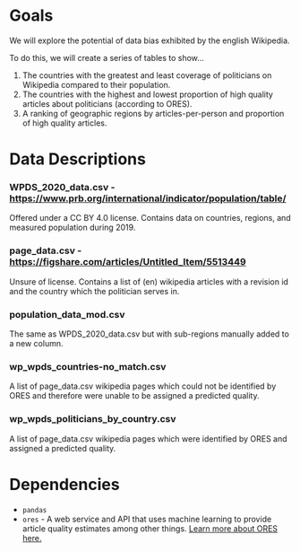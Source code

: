 # Goals

We will explore the potential of data bias exhibited by the english Wikipedia.

To do this, we will create a series of tables to show...

1. The countries with the greatest and least coverage of politicians on Wikipedia compared to their population.   
2. The countries with the highest and lowest proportion of high quality articles about politicians (according to ORES).
3. A ranking of geographic regions by articles-per-person and proportion of high quality articles.


# Data Descriptions

### WPDS_2020_data.csv - https://www.prb.org/international/indicator/population/table/
Offered under a CC BY 4.0 license. Contains data on countries, regions, and measured population during 2019.

### page_data.csv - https://figshare.com/articles/Untitled_Item/5513449
Unsure of license. Contains  a list of (en) wikipedia articles with a revision id and the country which the politician serves in.

### population_data_mod.csv
The same as WPDS_2020_data.csv but with sub-regions manually added to a new column.

### wp_wpds_countries-no_match.csv
A list of page_data.csv wikipedia pages which could not be identified by ORES and therefore were unable to be assigned a predicted quality.

### wp_wpds_politicians_by_country.csv
A list of page_data.csv wikipedia pages which were identified by ORES and assigned a predicted quality. 

# Dependencies

* `pandas`
* `ores` - A web service and API that uses machine learning to provide article quality estimates among other things. [Learn more about ORES here.](https://www.mediawiki.org/wiki/ORES)
